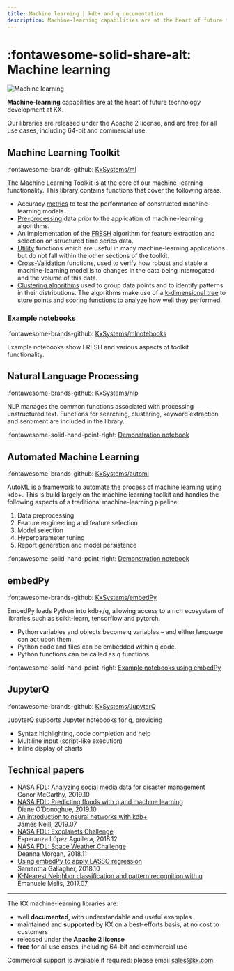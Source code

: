 ```yaml
---
title: Machine learning | kdb+ and q documentation
description: Machine-learning capabilities are at the heart of future technology development at KX. Libraries are added here as they are released. Libraries are released under the Apache 2 license, and are free for all use cases, including 64-bit and commercial use.
---
```

# :fontawesome-solid-share-alt: Machine learning


![Machine learning](img/ml.png)


**Machine-learning** capabilities are at the heart of future technology development at KX. 

Our libraries are released under the Apache 2 license, and are free for all use cases, including 64-bit and commercial use.

## Machine Learning Toolkit

:fontawesome-brands-github:
[KxSystems/ml](https://github.com/KxSystems/ml)

The Machine Learning Toolkit is at the core of our machine-learning functionality. This library contains functions that cover the following areas.

-  Accuracy [metrics](https://github.com/KxSystems/ml/tree/master/util) to test the performance of constructed machine-learning models.
-  [Pre-processing](https://github.com/KxSystems/ml/tree/master/util) data prior to the application of machine-learning algorithms.
-  An implementation of the [FRESH](https://github.com/KxSystems/ml/tree/master/fresh) algorithm for feature extraction and selection on structured time series data. 
-  [Utility](https://github.com/KxSystems/ml/tree/master/util) functions which are useful in many machine-learning applications but do not fall within the other sections of the toolkit.
-  [Cross-Validation](https://github.com/KxSystems/ml/tree/master/xval) functions, used to verify how robust and stable a machine-learning model is to changes in the data being interrogated and the volume of this data.
- [Clustering algorithms](https://github.com/KxSystems/ml/tree/master/clust) used to group data points and to identify patterns in their distributions. The algorithms make use of a [k-dimensional tree](https://github.com/KxSystems/ml/tree/master/clust) to store points and [scoring functions](https://github.com/KxSystems/ml/tree/master/clust) to analyze how well they performed.

### Example notebooks

:fontawesome-brands-github:
[KxSystems/mlnotebooks](https://github.com/KxSystems/mlnotebooks)

Example notebooks show FRESH and various aspects of toolkit functionality.


## Natural Language Processing 

:fontawesome-brands-github:
[KxSystems/nlp](https://github.com/KxSystems/nlp)

NLP manages the common functions associated with processing unstructured text. Functions for searching, clustering, keyword extraction and sentiment are included in the library.

:fontawesome-solid-hand-point-right:
[Demonstration notebook](https://github.com/KxSystems/mlnotebooks/blob/master/notebooks/08%20Natural%20Language%20Processing.ipynb)


## Automated Machine Learning

:fontawesome-brands-github:
[KxSystems/automl](https://github.com/KxSystems/automl)

AutoML is a framework to automate the process of machine learning using kdb+. This is build largely on the machine learning toolkit and handles the following aspects of a traditional machine-learning pipeline:

1.  Data preprocessing
2.  Feature engineering and feature selection
3.  Model selection
4.  Hyperparameter tuning
5.  Report generation and model persistence

:fontawesome-solid-hand-point-right:
[Demonstration notebook](https://github.com/KxSystems/mlnotebooks/blob/master/notebooks/10%20Automated%20Machine%20Learning.ipynb)


## embedPy

:fontawesome-brands-github:
[KxSystems/embedPy](https://github.com/KxSystems/embedpy)

EmbedPy loads Python into kdb+/q, allowing access to a rich ecosystem of libraries such as scikit-learn, tensorflow and pytorch.

-   Python variables and objects become q variables – and either language can act upon them. 
-   Python code and files can be embedded within q code.
-   Python functions can be called as q functions.

:fontawesome-solid-hand-point-right:
[Example notebooks using embedPy](https://github.com/KxSystems/mlnotebooks)


## JupyterQ

:fontawesome-brands-github:
[KxSystems/JupyterQ](https://github.com/KxSystems/jupyterq)

JupyterQ supports Jupyter notebooks for q, providing

-   Syntax highlighting, code completion and help
-   Multiline input (script-like execution)
-   Inline display of charts


## Technical papers

-   [NASA FDL: Analyzing social media data for disaster management](wp/disaster-management/index.md)<br>Conor McCarthy, 2019.10
-   [NASA FDL: Predicting floods with q and machine learning](wp/disaster-floods/index.md)<br>Diane O’Donoghue, 2019.10
-   [An introduction to neural networks with kdb+](wp/neural-networks/index.md)<br>James Neill, 2019.07
-   [NASA FDL: Exoplanets Challenge](wp/exoplanets/index.md)<br>Esperanza López Aguilera, 2018.12
-   [NASA FDL: Space Weather Challenge](wp/space-weather/index.md)<br>Deanna Morgan, 2018.11
-   [Using embedPy to apply LASSO regression](wp/embedpy-lasso/index.md)<br>Samantha Gallagher, 2018.10
-   [K-Nearest Neighbor classification and pattern recognition with q](wp/machine-learning/index.md)<br>Emanuele Melis, 2017.07


---

The KX machine-learning libraries are:

-   well **documented**, with understandable and useful examples
-   maintained and **supported** by KX on a best-efforts basis, at no cost to customers
-   released under the **Apache 2 license**
-   **free** for all use cases, including 64-bit and commercial use

Commercial support is available if required: please email sales@kx.com.

